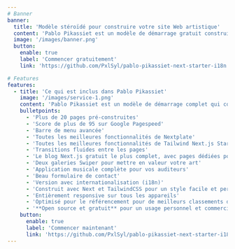 ```yaml
---
# Banner
banner:
  title: 'Modèle stéroïdé pour construire votre site Web artistique'
  content: 'Pablo Pikassiet est un modèle de démarrage gratuit construit avec Next et TailwindCSS, offrant tout ce dont vous avez besoin pour lancer votre projet et économiser un temps précieux. Convient aux développeurs, designers, artistes, écrivains, musiciens, photographes, illustrateurs ou peintres.'
  image: '/images/banner.png'
  button:
    enable: true
    label: 'Commencer gratuitement'
    link: 'https://github.com/PxlSyl/pablo-pikassiet-next-starter-i18n'

# Features
features:
  - title: 'Ce qui est inclus dans Pablo Pikassiet'
    image: '/images/service-1.png'
    content: 'Pablo Pikassiet est un modèle de démarrage complet qui comprend tout ce dont vous avez besoin pour commencer votre projet. Ce qui est inclus dans Pablo Pikassiet:'
    bulletpoints:
      - 'Plus de 20 pages pré-construites'
      - 'Score de plus de 95 sur Google Pagespeed'
      - 'Barre de menu avancée'
      - 'Toutes les meilleures fonctionnalités de Nextplate'
      - 'Toutes les meilleures fonctionnalités de Tailwind Next.js Starter Blog'
      - 'Transitions fluides entre les pages'
      - 'Le blog Next.js gratuit le plus complet, avec pages dédiées pour catégories et tags'
      - 'Deux galeries Swiper pour mettre en valeur votre art'
      - 'Application musicale complète pour vos auditeurs'
      - 'Beau formulaire de contact'
      - 'Version avec internationalisation (i18n)'
      - 'Construit avec Next et TailwindCSS pour un style facile et personnalisable'
      - 'Entièrement responsive sur tous les appareils'
      - 'Optimisé pour le référencement pour de meilleurs classements dans les moteurs de recherche'
      - '**Open source et gratuit** pour un usage personnel et commercial'
    button:
      enable: true
      label: 'Commencer maintenant'
      link: 'https://github.com/PxlSyl/pablo-pikassiet-next-starter-i18n'
---
```

